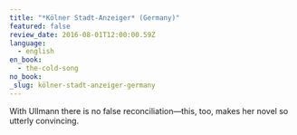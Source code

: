 ```yaml
---
title: "*Kölner Stadt-Anzeiger* (Germany)"
featured: false
review_date: 2016-08-01T12:00:00.59Z
language:
  - english
en_book:
  - the-cold-song
no_book:
_slug: kölner-stadt-anzeiger-germany
---
```


With Ullmann there is no false reconciliation—this, too, makes her novel so utterly convincing.

